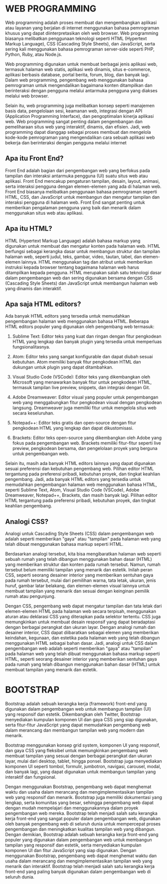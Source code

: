 # WEB PROGRAMMING
Web programming adalah proses membuat dan mengembangkan aplikasi atau layanan yang berjalan di internet menggunakan bahasa pemrograman khusus yang dapat diinterpretasikan oleh web browser. Web programming biasanya melibatkan penggunaan teknologi seperti HTML (Hypertext Markup Language), CSS (Cascading Style Sheets), dan JavaScript, serta sering kali menggunakan bahasa pemrograman server-side seperti PHP, Python, Ruby, atau Node.js.

Web programming digunakan untuk membuat berbagai jenis aplikasi web, termasuk halaman web statis, aplikasi web dinamis, situs e-commerce, aplikasi berbasis database, portal berita, forum, blog, dan banyak lagi. Dalam web programming, pengembang web menggunakan bahasa pemrograman untuk mengendalikan bagaimana konten ditampilkan dan berinteraksi dengan pengguna melalui antarmuka pengguna yang diakses melalui web browser.

Selain itu, web programming juga melibatkan konsep seperti manajemen basis data, pengelolaan sesi, keamanan web, integrasi dengan API (Application Programming Interface), dan pengoptimalan kinerja aplikasi web. Web programming sangat penting dalam pengembangan dan pemeliharaan situs web yang interaktif, dinamis, dan efisien. Jadi, web programming dapat dianggap sebagai proses membuat dan mengelola kode-kode pemrograman yang mengendalikan cara sebuah aplikasi web bekerja dan berinteraksi dengan pengguna melalui internet


## Apa itu Front End?
Front End adalah bagian dari pengembangan web yang berfokus pada tampilan dan interaksi antarmuka pengguna (UI) suatu situs web atau aplikasi. Front End mencakup pengaturan tampilan, desain, layout, animasi, serta interaksi pengguna dengan elemen-elemen yang ada di halaman web. Front End biasanya melibatkan penggunaan bahasa pemrograman seperti HTML, CSS, dan JavaScript untuk membangun dan mengatur tampilan dan interaksi pengguna di halaman web. Front End sangat penting untuk memberikan pengalaman pengguna yang baik dan menarik dalam menggunakan situs web atau aplikasi.
## Apa itu HTML?
HTML (Hypertext Markup Language) adalah bahasa markup yang digunakan untuk membuat dan mengatur konten pada halaman web. HTML berfungsi sebagai kerangka dasar untuk membangun struktur dan tampilan halaman web, seperti judul, teks, gambar, video, tautan, tabel, dan elemen-elemen lainnya. HTML menggunakan tag dan atribut untuk memberikan instruksi kepada browser tentang bagaimana halaman web harus ditampilkan kepada pengguna. HTML merupakan salah satu teknologi dasar dalam pengembangan web dan sering digunakan bersama dengan CSS (Cascading Style Sheets) dan JavaScript untuk membangun halaman web yang dinamis dan interaktif.

## Apa saja HTML editors?
Ada banyak HTML editors yang tersedia untuk memudahkan pengembangan halaman web menggunakan bahasa HTML. Beberapa HTML editors populer yang digunakan oleh pengembang web termasuk:

1. Sublime Text: Editor teks yang kuat dan ringan dengan fitur pengkodean HTML yang lengkap dan banyak plugin yang tersedia untuk memperluas fungsionalitasnya.

2. Atom: Editor teks yang sangat konfigurable dan dapat diubah sesuai kebutuhan. Atom memiliki banyak fitur pengkodean HTML dan dukungan untuk plugin yang dapat ditambahkan.

3. Visual Studio Code (VSCode): Editor teks yang dikembangkan oleh Microsoft yang menawarkan banyak fitur untuk pengkodean HTML, termasuk tampilan live preview, snippets, dan integrasi dengan Git.

4. Adobe Dreamweaver: Editor visual yang populer untuk pengembangan web yang menggabungkan fitur pengkodean visual dengan pengkodean langsung. Dreamweaver juga memiliki fitur untuk mengelola situs web secara keseluruhan.

5. Notepad++: Editor teks gratis dan open-source dengan fitur pengkodean HTML yang lengkap dan dapat dikustomisasi.

6. Brackets: Editor teks open-source yang dikembangkan oleh Adobe yang fokus pada pengembangan web. Brackets memiliki fitur-fitur seperti live preview, pengkodean bersama, dan pengelolaan proyek yang berguna untuk pengembangan web.

Selain itu, masih ada banyak HTML editors lainnya yang dapat digunakan sesuai preferensi dan kebutuhan pengembang web. Pilihan editor HTML tergantung pada preferensi pribadi, kebutuhan proyek, dan tingkat keahlian pengembang. Jadi, ada banyak HTML editors yang tersedia untuk memudahkan pengembangan halaman web menggunakan bahasa HTML, seperti Sublime Text, Atom, Visual Studio Code (VSCode), Adobe Dreamweaver, Notepad++, Brackets, dan masih banyak lagi. Pilihan editor HTML tergantung pada preferensi pribadi, kebutuhan proyek, dan tingkat keahlian pengembang.

## Analogi CSS?
Analogi untuk Cascading Style Sheets (CSS) dalam pengembangan web adalah seperti memberikan "gaya" atau "tampilan" pada halaman web yang telah dibuat menggunakan bahasa markup seperti HTML.

Berdasarkan analogi tersebut, kita bisa mengibaratkan halaman web seperti sebuah rumah yang telah dibangun menggunakan bahan dasar (HTML) yang memberikan struktur dan konten pada rumah tersebut. Namun, rumah tersebut belum memiliki tampilan yang menarik dan estetik. Inilah peran CSS, seperti seorang desainer interior yang memberikan sentuhan gaya pada rumah tersebut, mulai dari pemilihan warna, tata letak, ukuran, jenis huruf, gambar latar belakang, dan elemen-elemen visual lainnya untuk membuat tampilan yang menarik dan sesuai dengan keinginan pemilik rumah atau pengunjung.

Dengan CSS, pengembang web dapat mengatur tampilan dan tata letak dari elemen-elemen HTML pada halaman web secara terpisah, menggunakan aturan atau deklarasi CSS yang diterapkan pada selektor tertentu. CSS juga memungkinkan untuk membuat desain responsif yang dapat beradaptasi dengan berbagai perangkat dan ukuran layar. Dengan analogi rumah dan desainer interior, CSS dapat diibaratkan sebagai elemen yang memberikan keindahan, kegunaan, dan estetika pada halaman web yang telah dibangun menggunakan HTML sebagai bahan dasar. Jadi, analogi untuk CSS dalam pengembangan web adalah seperti memberikan "gaya" atau "tampilan" pada halaman web yang telah dibuat menggunakan bahasa markup seperti HTML, seperti seorang desainer interior yang memberikan sentuhan gaya pada rumah yang telah dibangun menggunakan bahan dasar (HTML) untuk membuat tampilan yang menarik dan estetik. 
# BOOTSTRAP
Bootstrap adalah sebuah kerangka kerja (framework) front-end yang digunakan dalam pengembangan web untuk membangun tampilan (UI) yang responsif dan estetik. Dikembangkan oleh Twitter, Bootstrap menyediakan kumpulan komponen UI dan gaya CSS yang siap digunakan, serta fitur-fitur JavaScript yang dapat memudahkan pengembang web dalam merancang dan membangun tampilan web yang modern dan menarik.

Bootstrap menggunakan konsep grid system, komponen UI yang responsif, dan gaya CSS yang fleksibel untuk memungkinkan pengembang web membuat tampilan yang sesuai dengan berbagai perangkat dan ukuran layar, mulai dari desktop, tablet, hingga ponsel. Bootstrap juga menyediakan komponen UI seperti tombol, formulir, jumbotron, navigasi, carousel, modal, dan banyak lagi, yang dapat digunakan untuk membangun tampilan yang interaktif dan fungsional.

Dengan menggunakan Bootstrap, pengembang web dapat menghemat waktu dan usaha dalam merancang dan mengimplementasikan tampilan web yang responsif dan menarik. Bootstrap juga memiliki dokumentasi yang lengkap, serta komunitas yang besar, sehingga pengembang web dapat dengan mudah mempelajari dan menggunakannya dalam proyek pengembangan web mereka. Bootstrap telah menjadi salah satu kerangka kerja front-end yang sangat populer dalam pengembangan web, digunakan oleh banyak pengembang web di seluruh dunia untuk mempercepat proses pengembangan dan meningkatkan kualitas tampilan web yang dibangun. Dengan demikian, Bootstrap adalah sebuah kerangka kerja front-end yang populer yang digunakan dalam pengembangan web untuk membangun tampilan yang responsif dan estetik, serta menyediakan kumpulan komponen UI dan fitur JavaScript yang siap digunakan. Dengan menggunakan Bootstrap, pengembang web dapat menghemat waktu dan usaha dalam merancang dan mengimplementasikan tampilan web yang menarik dan interaktif. Bootstrap telah menjadi salah satu kerangka kerja front-end yang paling banyak digunakan dalam pengembangan web di seluruh dunia. 